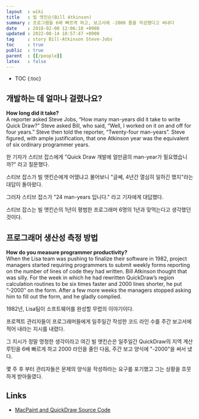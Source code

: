 ```yaml
---
layout  : wiki
title   : 빌 앳킨슨(Bill Atkinson)
summary : 프로그램을 6배 빠르게 하고, 보고서에 -2000 줄을 작성했다고 써내다
date    : 2018-02-08 12:06:18 +0900
updated : 2022-08-14 18:57:47 +0900
tag     : story Bill-Atkinson Steve-Jobs
toc     : true
public  : true
parent  : [[/people]]
latex   : false
---
```

* TOC
{:toc}

## 개발하는 데 얼마나 걸렸나요?

>
**How long did it take?**  
A reporter asked Steve Jobs, “How many man-years did it take to write Quick Draw?” Steve asked Bill, who said, “Well, I worked on it on and off for four years.” Steve then told the reporter, “Twenty-four man-years”. Steve figured, with ample justification, that one Atkinson year was the equivalent of six ordinary programmer years.

한 기자가 스티브 잡스에게 "Quick Draw 개발에 얼만큼의 man-year가 필요했습니까?" 라고 질문했다.

스티브 잡스가 빌 앳킨슨에게 어땠냐고 물어보니
"글쎄, 4년간 열심히 일하긴 했지"라는 대답이 돌아왔다.

그러자 스티브 잡스가 "24 man-years 입니다." 라고 기자에게 대답했다.

스티브 잡스는 빌 앳킨슨의 1년이 평범한 프로그래머 6명의 1년과 맞먹는다고 생각했던 것이다.


## 프로그래머 생산성 측정 방법

>
**How do you measure programmer productivity?**  
When the Lisa team was pushing to finalize their software in 1982, project managers started requiring programmers to submit weekly forms reporting on the number of lines of code they had written. Bill Atkinson thought that was silly. For the week in which he had rewritten QuickDraw’s region calculation routines to be six times faster and 2000 lines shorter, he put “-2000″ on the form. After a few more weeks the managers stopped asking him to fill out the form, and he gladly complied.

1982년, Lisa팀이 소프트웨어를 완성할 무렵의 이야기이다.

프로젝트 관리자들이 프로그래머들에게 일주일간 작성한 코드 라인 수를 주간 보고서에 적어 내라는 지시를 내렸다.

그 지시가 정말 멍청한 생각이라고 여긴 빌 앳킨슨은 일주일간 QuickDraw의 지역 계산 루틴을 6배 빠르게 하고 2000 라인을 줄인 다음, 주간 보고 양식에 "-2000"을 써서 냈다.

몇 주 후 부터 관리자들은 문제의 양식을 작성하라는 요구를 포기했고 그는 상황을 흐뭇하게 받아들였다.


## Links

* [MacPaint and QuickDraw Source Code](http://www.computerhistory.org/atchm/macpaint-and-quickdraw-source-code/ )

